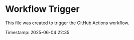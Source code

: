 # Workflow Trigger

This file was created to trigger the GitHub Actions workflow.

Timestamp: 2025-06-04 22:35
